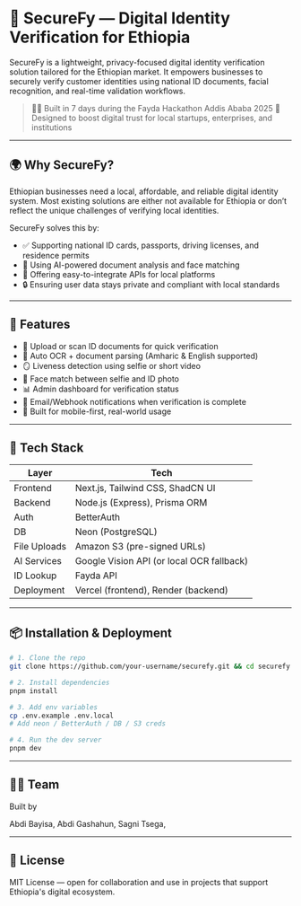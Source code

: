 # 🚨 SecureFy — Digital Identity Verification for Ethiopia

SecureFy is a lightweight, privacy-focused digital identity verification solution tailored for the Ethiopian market. It empowers businesses to securely verify customer identities using national ID documents, facial recognition, and real-time validation workflows.

> 👷‍♂️ Built in 7 days during the Fayda Hackathon Addis Ababa 2025
> 🔐 Designed to boost digital trust for local startups, enterprises, and institutions

---

## 🌍 Why SecureFy?

Ethiopian businesses need a local, affordable, and reliable digital identity system. Most existing solutions are either not available for Ethiopia or don’t reflect the unique challenges of verifying local identities.

SecureFy solves this by:

* ✅ Supporting national ID cards, passports, driving licenses, and residence permits
* 🤖 Using AI-powered document analysis and face matching
* 🧩 Offering easy-to-integrate APIs for local platforms
* 🔒 Ensuring user data stays private and compliant with local standards

---

## 🔧 Features

* 📸 Upload or scan ID documents for quick verification
* 🧠 Auto OCR + document parsing (Amharic & English supported)
* 🪞 Liveness detection using selfie or short video
* 🔄 Face match between selfie and ID photo
* 📊 Admin dashboard for verification status
* 📩 Email/Webhook notifications when verification is complete
* 📱 Built for mobile-first, real-world usage

---

## 🧪 Tech Stack

| Layer        | Tech                                      |
| ------------ | ----------------------------------------- |
| Frontend     | Next.js, Tailwind CSS, ShadCN UI          |
| Backend      | Node.js (Express), Prisma ORM             |
| Auth         | BetterAuth                                |
| DB           | Neon (PostgreSQL)                         |
| File Uploads | Amazon S3 (pre-signed URLs)               |
| AI Services  | Google Vision API (or local OCR fallback) |
| ID Lookup	   | Fayda API                                 | 
| Deployment   | Vercel (frontend), Render (backend)       |

---

## 📦 Installation & Deployment

```bash
# 1. Clone the repo
git clone https://github.com/your-username/securefy.git && cd securefy

# 2. Install dependencies
pnpm install

# 3. Add env variables
cp .env.example .env.local
# Add neon / BetterAuth / DB / S3 creds

# 4. Run the dev server
pnpm dev
```

---

## 🧑‍💻 Team

Built by

Abdi Bayisa,
Abdi Gashahun,
Sagni Tsega,

---

## 📄 License

MIT License — open for collaboration and use in projects that support Ethiopia's digital ecosystem.



